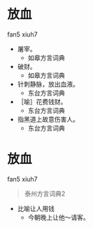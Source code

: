 # 放血
fan5 xiuh7
+ 屠宰。
  * 如皋方言词典
+ 破财。
  * 如皋方言词典
+ 针刺静脉，放出血液。
  * 东台方言词典
+ ［喻］花费钱财。
  * 东台方言词典
+ 指黑道上故意伤害人。
  * 东台方言词典


# 放血
fan5 xiuh7
> 泰州方言词典2
- 比喻让人用钱
  - 今朝晚上让他～请客。